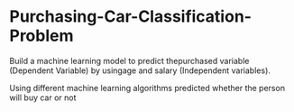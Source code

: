 # Purchasing-Car-Classification-Problem
Build a machine learning model to predict thepurchased variable (Dependent Variable) by usingage and salary (Independent variables).

Using different machine learning algorithms predicted whether the person will buy car or not
